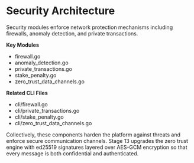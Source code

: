 # Security Architecture

Security modules enforce network protection mechanisms including firewalls, anomaly detection, and private transactions.

**Key Modules**
- firewall.go
- anomaly_detection.go
- private_transactions.go
- stake_penalty.go
- zero_trust_data_channels.go

**Related CLI Files**
- cli/firewall.go
- cli/private_transactions.go
- cli/stake_penalty.go
- cli/zero_trust_data_channels.go

Collectively, these components harden the platform against threats and enforce secure communication channels. Stage 13 upgrades the zero trust engine with ed25519 signatures layered over AES-GCM encryption so that every message is both confidential and authenticated.
